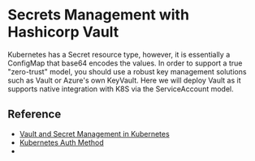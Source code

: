 # Secrets Management with Hashicorp Vault #

Kubernetes has a Secret resource type, however, it is essentially a ConfigMap that base64 encodes the values.  In order to support a true "zero-trust" model, you should use a robust key management solutions such as Vault or Azure's own KeyVault.  Here we will deploy Vault as it supports native integration with K8S via the ServiceAccount model.

## Reference ##

- [Vault and Secret Management in Kubernetes](https://www.youtube.com/watch?v=FhUJYwM_xy0)
- [Kubernetes Auth Method](https://www.vaultproject.io/docs/auth/kubernetes.html)
-